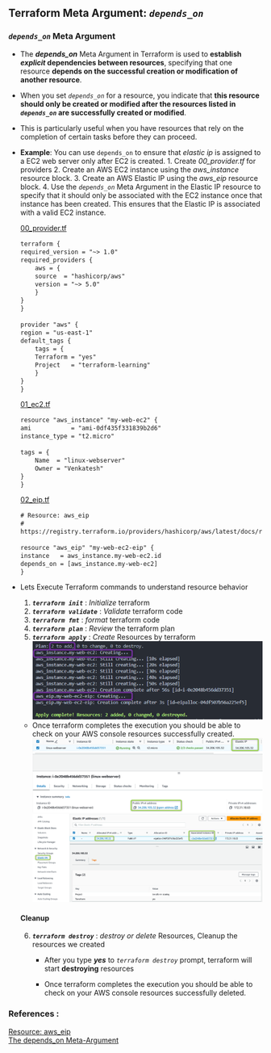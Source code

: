 ## Terraform Meta Argument: *`depends_on`*

### ***`depends_on`*** Meta Argument

- The ***depends_on*** Meta Argument in Terraform is used to **establish ***explicit*** dependencies between resources**, specifying that one resource **depends on the successful creation or modification of another resource**.

- When you set *`depends_on`* for a resource, you indicate that **this resource should only be created or modified after the resources listed in *`depends_on`* are successfully created or modified**.
- This is particularly useful when you have resources that rely on the completion of certain tasks before they can proceed.
    
- **Example**: You can use `depends_on` to ensure that *elastic ip* is assigned to a EC2 web server only after EC2 is created.
        1. Create *00_provider.tf* for providers
        2. Create an AWS EC2 instance using the *aws_instance* resource block.
        3. Create an AWS Elastic IP using the *aws_eip* resource block.
        4. Use the *`depends_on`* Meta Argument in the Elastic IP resource to specify that it should only be associated with the EC2 instance once that instance has been created. This ensures that the Elastic IP is associated with a valid EC2 instance.

    [00_provider.tf](./00_provider.tf)
    ```hcl
    terraform {
    required_version = "~> 1.0"
    required_providers {
        aws = {
        source  = "hashicorp/aws"
        version = "~> 5.0"
        }
    }
    }

    provider "aws" {
    region = "us-east-1"
    default_tags {
        tags = {
        Terraform = "yes"
        Project   = "terraform-learning"
        }
    }
    }
    ```

    [01_ec2.tf](./01_ec2.tf)
    ```hcl
    resource "aws_instance" "my-web-ec2" {
    ami           = "ami-0df435f331839b2d6"
    instance_type = "t2.micro"

    tags = {
        Name  = "linux-webserver"
        Owner = "Venkatesh"
    }
    }
    ```

    [02_eip.tf](./02_eip.tf)
    ```hcl
    # Resource: aws_eip
    # https://registry.terraform.io/providers/hashicorp/aws/latest/docs/resources/eip

    resource "aws_eip" "my-web-ec2-eip" {
    instance   = aws_instance.my-web-ec2.id
    depends_on = [aws_instance.my-web-ec2]
    }
    ```


- Lets Execute Terraform commands to understand resource behavior

    1. ***`terraform init`*** : *Initialize* terraform
    2. ***`terraform validate`*** : *Validate* terraform code
    3. ***`terraform fmt`*** : *format* terraform code
    4. ***`terraform plan`*** : *Review* the terraform plan
    5. ***`terraform apply`*** : *Create* Resources by terraform
        ![terraform apply](./imgs/01-tf-apply-depends_on.png)

    - Once terraform completes the execution you should be able to check on your AWS console resources successfully created.
        ![terraform aws](./imgs/02-tf-apply-depends_on-aws.png)
        ![terraform aws](./imgs/03-tf-apply-depends_on-aws-eip.png)


    #### Cleanup 
 
    6. ***`terraform destroy`*** : *destroy or delete* Resources, Cleanup the resources we created
        - After you type ***yes*** to *`terraform destroy`* prompt, terraform will start **destroying** resources

        - Once terraform completes the execution you should be able to check on your AWS console resources successfully deleted.

### References :

[Resource: aws_eip](https://registry.terraform.io/providers/hashicorp/aws/latest/docs/resources/eip)  
[The depends_on Meta-Argument](https://developer.hashicorp.com/terraform/language/meta-arguments/depends_on)